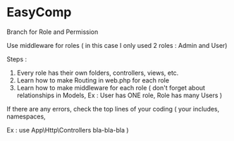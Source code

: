 # EasyComp
Branch for Role and Permission

Use middleware for roles ( in this case I only used 2 roles : Admin and User)

Steps :
1. Every role has their own folders, controllers, views, etc.
2. Learn how to make Routing in web.php for each role
3. Learn how to make middleware for each role ( don't forget about relationships in Models, Ex : User has ONE role, Role has many Users )

If there are any errors, check the top lines of your coding ( your includes, namespaces,

Ex :
use App\Http\Controllers bla-bla-bla )
